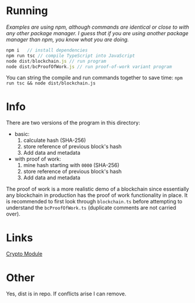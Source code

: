 # Running
*Examples are using npm, although commands are identical or close to with any other package manager. I guess that if you are using another package manager than npm, you know what you are doing.*

```js
npm i   // install dependencies
npm run tsc // compile TypeScript into JavaScript
node dist/blockchain.js // run program
node dist/bcProofOfWork.js // run proof-of-work variant program 
```

You can string the compile and run commands together to save time: ```npm run tsc && node dist/blockchain.js```

# Info

There are two versions of the program in this directory:
- basic: 
    1. calculate hash (SHA-256)
    2. store reference of previous block's hash
    3. Add data and metadata
- with proof of work: 
    1. mine hash starting with ```0000``` (SHA-256)
    2. store reference of previous block's hash
    3. Add data and metadata

The proof of work is a more realistic demo of a blockchain since essentially any blockchain in production has the proof of work functionality in place. It is recommended to first look through ```blockchain.ts``` before attempting to understand the ```bcProofOfWork.ts``` (duplicate comments are not carried over).

# Links

[Crypto Module](https://nodejs.org/api/crypto.html)

# Other

Yes, dist is in repo. If conflicts arise I can remove.
 